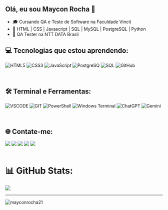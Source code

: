 ## Olá, eu sou Maycon Rocha 👋

- 🎓 Cursando QA e Teste de Software na Faculdade Vincit
- 🌱 HTML | CSS | Javascript | SQL | MySQL | PostgreSQL | Python
- 🔭 QA Tester na NTT DATA Brasil


## 💻 Tecnologias que estou aprendendo:

![HTML5](https://img.shields.io/badge/html5-%23E34F26.svg?style=for-the-badge&logo=html5&logoColor=white)
![CSS3](https://img.shields.io/badge/css3-%231572B6.svg?style=for-the-badge&logo=css3&logoColor=white)
![JavaScript](https://img.shields.io/badge/javascript-%23323330.svg?style=for-the-badge&logo=javascript&logoColor=%23F7DF1E)
![PostgreSQ](https://img.shields.io/badge/PostgreSQL-316192?style=for-the-badge&logo=postgresql&logoColor=white)
![SQL](https://img.shields.io/badge/Microsoft%20SQL%20Server-CC2927?style=for-the-badge&logo=microsoft%20sql%20server&logoColor=white)
![GitHub](https://img.shields.io/badge/GitHub-%23121011.svg?style=for-the-badge&logo=github&logoColor=white)
<!--![Cypress](https://img.shields.io/badge/Cypress-17202C?style=for-the-badge&logo=cypress&logoColor=white)-->
<!--![Selenium](https://img.shields.io/badge/Selenium-43B02A?style=for-the-badge&logo=Selenium&logoColor=white)-->
<!--![Mocha](https://img.shields.io/badge/Mocha-8D6748?style=for-the-badge&logo=Mocha&logoColor=white)-->
<!--![Postman](https://img.shields.io/badge/Postman-FF6C37?style=for-the-badge&logo=Postman&logoColor=white)-->



<!--![React](https://img.shields.io/badge/react-%2320232a.svg?style=for-the-badge&logo=react&logoColor=%2361DAFB)--> 
<br>

## 🛠️ Terminal e Ferramentas:

![VSCODE](https://img.shields.io/badge/VSCode-0078D4?style=for-the-badge&logo=visual%20studio%20code&logoColor=white)
![GIT](https://img.shields.io/badge/Git-fc6d26?style=for-the-badge&logo=git&logoColor=white)
![PowerShell](https://img.shields.io/badge/powershell-5391FE?style=for-the-badge&logo=powershell&logoColor=white)
![Windows Terminal](https://img.shields.io/badge/windows%20terminal-4D4D4D?style=for-the-badge&logo=windows%20terminal&logoColor=white)
![ChatGPT](https://img.shields.io/badge/ChatGPT-74aa9c?style=for-the-badge&logo=openai&logoColor=white)
![Gemini](https://img.shields.io/badge/Google%20Gemini-8E75B2?style=for-the-badge&logo=googlegemini&logoColor=white)

<br>

## 🌐 Contate-me:

  <a href = "mailto:mgr8272@gmail.com"><img src="https://img.shields.io/badge/-Gmail-%23333?style=for-the-badge&logo=gmail&logoColor=white" target="_blank"></a>
  <a href="https://www.linkedin.com/in/maycon-rocha-7b8759164/" target="_blank"><img src="https://img.shields.io/badge/-LinkedIn-%230077B5?style=for-the-badge&logo=linkedin&logoColor=white" target="_blank"></a> 
   <a href="https://www.instagram.com/maycongr/" target="_blank"><img src="https://img.shields.io/badge/-instagram-%23E4405F?style=for-the-badge&logo=instagram&logoColor=white" target="_blank"></a> 
    <a href="#" target="_blank"><img src="https://img.shields.io/badge/X-000000?style=for-the-badge&logo=x&logoColor=white" target="_blank"></a> 
     <a href="#" target="_blank"><img src="https://img.shields.io/badge/WhatsApp-25D366?style=for-the-badge&logo=WhatsApp&logoColor=white" target="_blank"></a> 
<br>
<br>

# 📊 GitHub Stats:
<!--![](https://github-readme-stats.vercel.app/api?username=mayconrocha21&theme=dark&hide_border=false&include_all_commits=true&count_private=true)<br/> -->
<!--![](https://github-readme-streak-stats.herokuapp.com/?user=mayconrocha21&theme=dark&hide_border=false)<br/>-->
![](https://github-readme-stats.vercel.app/api/top-langs/?username=mayconrocha21&theme=dark&hide_border=false&include_all_commits=true&count_private=true&layout=compact)

---
 <img src="https://komarev.com/ghpvc/?username=mayconrocha21&label=Profile%20views&color=0e75b6&style=flat" alt="mayconrocha21" />
 
